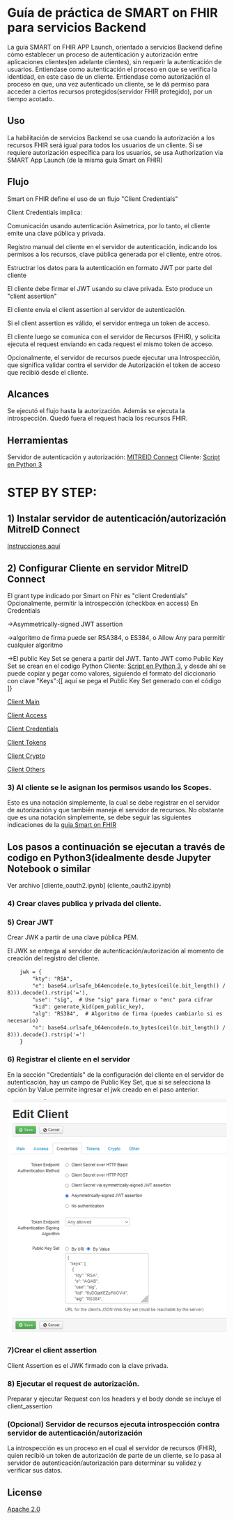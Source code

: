 
# Guía de práctica de SMART on FHIR para servicios Backend

La guía SMART on FHIR APP Launch, orientado a servicios Backend define cómo establecer un proceso de autenticación y autorización entre aplicaciones clientes(en adelante clientes), sin requerir la autenticación de usuarios.
Entiendase como autenticación el proceso en que se verifica la identidad, en este caso de un cliente.
Entiendase como autorización el proceso en que, una vez autenticado un cliente, se le dá permiso para acceder a ciertos recursos protegidos(servidor FHIR protegido), por un tiempo acotado.

## Uso
La habilitación de servicios Backend se usa cuando la autorización a los recursos FHIR será igual para todos los usuarios de un cliente. Si se requiere autorización específica para los usuarios, se usa Authorization via SMART App Launch (de la misma guía Smart on FHIR)

## Flujo
Smart on FHIR define el uso de un flujo "Client Credentials" 

Client Credentials implica:

Comunicación usando autenticación Asimetrica, por lo tanto, el cliente emite una clave pública y privada.

Registro manual del cliente en el servidor de autenticación, indicando los permisos a los recursos, clave pública generada por el cliente, entre otros.

Estructrar los datos para la autenticación en formato JWT por parte del cliente

El cliente debe firmar el JWT usando su clave privada. Esto produce un "client assertion"

El cliente envía el client assertion al servidor de autenticación.

Si el client assertion es válido, el servidor entrega un token de acceso.

El cliente luego se comunica con el servidor de Recursos (FHIR), y solicita ejecuta el request enviando en cada request el mismo token de acceso.

Opcionalmente, el servidor de recursos puede ejecutar una Introspección, que significa validar contra el servidor de Autorización el token de acceso que recibió desde el cliente.


## Alcances

Se ejecutó el flujo hasta la autorización.
Además se ejecuta la introspección.
Quedó fuera el request hacia los recursos FHIR.

## Herramientas

Servidor de autenticación y autorización: [MITREID Connect](https://github.com/mitreid-connect/)
Cliente: [Script en Python 3](cliente_oauth2.ipynb)

# STEP BY STEP:

## 1) Instalar servidor de autenticación/autorización MitreID Connect

[Instrucciones aquí](https://github.com/mitreid-connect/OpenID-Connect-Java-Spring-Server/wiki/Build-instructions)


## 2) Configurar Cliente en servidor MitreID Connect

El grant type indicado por Smart on Fhir es "client Credentials"
Opcionalmente, permitir la introspección (checkbox en access)
En Credentials 

->Asymmetrically-signed JWT assertion

->algoritmo de firma puede ser RSA384, o ES384, o Allow Any para permitir cualquier algoritmo

->El public Key Set se genera a partir del JWT. Tanto JWT como Public Key Set se crean en el codigo Python Cliente: [Script en Python 3](cliente_oauth2.ipynb), y desde ahi se puede copiar y pegar como valores, siguiendo el formato del diccionario con clave "Keys":{[ aquí se pega el Public Key Set generado con el código ]} 

[Client Main](/images/client_main.png)

[Client Access](/images/cliente_access.png)

[Client Credentials](/images/client_credentials.png)

[Client Tokens](/images/client_tokens.png)

[Client Crypto](/images/client_crypto.png)

[Client Others](/images/client_others.png)

### 3) Al cliente se le asignan los permisos usando los Scopes.

Esto es una notación simplemente, la cual se debe registrar en el servidor de autorización y que también maneja el servidor de recursos.
No obstante que es una notación simplemente, se debe seguir las siguientes indicaciones de la [guia Smart on FHIR](https://www.hl7.org/fhir/smart-app-launch/scopes-and-launch-context.html)

## Los pasos a continuación se ejecutan a través de codigo en Python3(idealmente desde Jupyter Notebook o similar
Ver archivo [cliente_oauth2.ipynb] (cliente_oauth2.ipynb)

### 4) Crear claves publica y privada del cliente.
### 5) Crear JWT

Crear JWK a partir de una clave pública PEM.

El JWK se entrega al servidor de autenticación/autorización al momento de creación del registro del cliente.

        jwk = {
            "kty": "RSA",
            "e": base64.urlsafe_b64encode(e.to_bytes(ceil(e.bit_length() / 8))).decode().rstrip('='),
            "use": "sig",  # Use "sig" para firmar o "enc" para cifrar
            "kid": generate_kid(pem_public_key),
            "alg": "RS384",  # Algoritmo de firma (puedes cambiarlo si es necesario)
            "n": base64.urlsafe_b64encode(n.to_bytes(ceil(n.bit_length() / 8))).decode().rstrip('=')
        }


### 6) Registrar el cliente en el servidor
En la sección "Credentials" de la configuración del cliente en el servidor de autenticación, hay un campo de Public Key Set, que si se selecciona la opción by Value permite ingresar el jwk creado en el paso anterior.

![Client Credentials](/images/client_credentials.png)


### 7)Crear el client assertion

Client Assertion es el JWK firmado con la clave privada.


### 8) Ejecutar el request de autorización.

Preparar y ejecutar Request con los headers y el body donde se incluye el client_assertion
    
### (Opcional) Servidor de recursos ejecuta introspección contra servidor de autenticación/autorización

La introspección es un proceso en el cual el servidor de recursos (FHIR), quien recibió un token de autorización de parte de un cliente, se lo pasa al servidor de autenticación/autorización para determinar su validez y verificar sus datos.

## License

[Apache 2.0](https://choosealicense.com/licenses/apache-2.0/)
